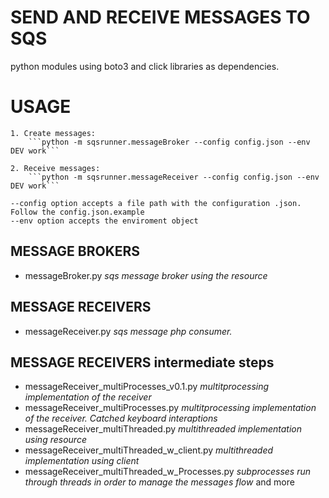# SEND AND RECEIVE MESSAGES TO SQS

python modules using boto3 and click libraries as dependencies.

# USAGE
	1. Create messages:
		```python -m sqsrunner.messageBroker --config config.json --env DEV work```

	2. Receive messages:
		```python -m sqsrunner.messageReceiver --config config.json --env DEV work```

	--config option accepts a file path with the configuration .json. Follow the config.json.example
	--env option accepts the enviroment object	
	
## MESSAGE BROKERS
* messageBroker.py _sqs message broker using the resource_

## MESSAGE RECEIVERS
* messageReceiver.py _sqs message php consumer._

## MESSAGE RECEIVERS intermediate steps
* messageReceiver_multiProcesses_v0.1.py _multitprocessing implementation of the receiver_
* messageReceiver_multiProcesses.py _multitprocessing implementation of the receiver. Catched keyboard interaptions_
* messageReceiver_multiThreaded.py _multithreaded implementation using resource_
* messageReceiver_multiThreaded_w_client.py _multithreaded implementation using client_
* messageReceiver_multiThreaded_w_Processes.py _subprocesses run through threads in order to manage the messages flow_
and more